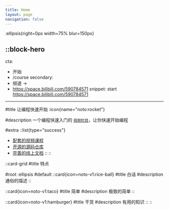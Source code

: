 ```yaml
---
title: Home
layout: page
navigation: false
---
```


:ellipsis{right=0px width=75% blur=150px}

::block-hero
---
cta:
  - 开始
  - /course
secondary:
  - 频道 →
  - https://space.bilibili.com/590784571
snippet: start https://space.bilibili.com/590784571
---

#title
让编程快速开始 :icon{name="noto:rocket"}

#description
一个编程快速入门的 [`视频栏目`](https://space.bilibili.com/590784571)，让你快速开始编程

#extra
  ::list{type="success"}
  - [配套的视频课程](https://space.bilibili.com/590784571)
  - [开源的源码仓库](https://github.com/dishait/quick)
  - [完善的线上文档](/docs)
  ::
::

::card-grid
#title
特点

#root
:ellipsis
#default
  ::card{icon=noto-v1:rice-ball}
  #title
  白话
  #description
  通俗的描述
  ::

  ::card{icon=noto-v1:taco}
  #title
  简单
  #description
  极致的简单
  ::

  ::card{icon=noto-v1:hamburger}
  #title
  干货
  #description
  有用的知识
  ::
::
